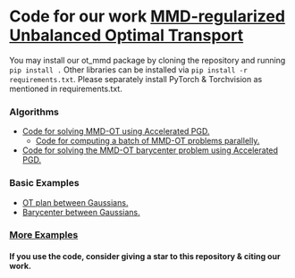 # Code for our work [MMD-regularized Unbalanced Optimal Transport](https://arxiv.org/pdf/2011.05001.pdf)
You may install our ot_mmd package by cloning the repository and running `pip install .`
Other libraries can be installed via `pip install -r requirements.txt`. Please separately install PyTorch & Torchvision as mentioned in requirements.txt.

### Algorithms
  - [Code for solving MMD-OT using Accelerated PGD.](./ot_mmd/mmdot.py)
      - [Code for computing a batch of MMD-OT problems parallelly.](./ot_mmd/b_mmdot.py)
  - [Code for solving the MMD-OT barycenter problem using Accelerated PGD.](./ot_mmd/barycenter.py)
### Basic Examples
  - [OT plan between Gaussians.](./examples/synthetic/OTplan.ipynb)
  - [Barycenter between Gaussians.](./examples/synthetic/barycenter_with_imq.ipynb)
### [More Examples](./examples)


#### If you use the code, consider giving a star to this repository & citing our work.


